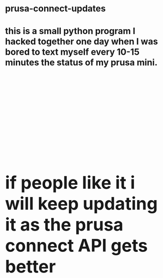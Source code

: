 # prusa-connect-updates
<h1><b>this is a small python program I hacked together one day when I was bored to text myself every 10-15 minutes the status of my prusa mini.<b><h1>

<br>
<br>
<br>

if people like it i will keep updating it as the prusa connect API gets better
